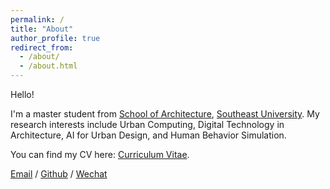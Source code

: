 ```yaml
---
permalink: /
title: "About"
author_profile: true
redirect_from: 
  - /about/
  - /about.html
---
```

Hello!

I'm a master student from [School of Architecture](https://arch.seu.edu.cn/), [Southeast University](https://www.seu.edu.cn/). My research interests include Urban Computing, Digital Technology in Architecture, AI for Urban Design, and Human Behavior Simulation.

<!-- I am currently pursuing my Master of Architecture degree at Southeast University, with an exchange program at IUAV University of Venice in Urban Planning (Feb 2025 – Jul 2025). I was previously a Bachelor of Architecture student at Huazhong University of Science and Technology. -->

You can find my CV here: [Curriculum Vitae](../cv/).

[Email](mailto:tangye@seu.edu.cn) / [Github](https://github.com/inTANGibles) / [Wechat](../images/wechat.jpg)
